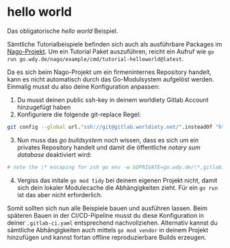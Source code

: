 # hello world

Das obligatorische _hello world_ Beispiel.

Sämtliche Tutorialbeispiele befinden sich auch als ausführbare Packages im [Nago-Projekt](https://gitlab.worldiety.net/group/ora/nago/-/tree/main/example/cmd?ref_type=heads). Um ein Tutorial Paket auszuführen, reicht ein Aufruf wie `go run go.wdy.de/nago/example/cmd/tutorial-helloworld@latest`.


Da es sich beim Nago-Projekt um ein firmeninternes Repository handelt, kann es nicht automatisch durch das Go-Modulsystem aufgelöst werden. Einmalig musst du also deine Konfiguration anpassen:

1. Du musst deinen public ssh-key in deinem worldiety Gitlab Account hinzugefügt haben
2. Konfiguriere die folgende git-replace Regel:
```bash 
git config --global url."ssh://git@gitlab.worldiety.net/".insteadOf "https://gitlab.worldiety.net/" 
```
3. Nun muss das _go buildsystem_ noch wissen, dass es sich um ein privates Repository handelt und damit die öffentliche _notary sum database_ deaktiviert wird:
```bash
# note the \* escaping for zsh go env -w GOPRIVATE=go.wdy.de/\*,gitlab.worldiety.net/\* 
```
4. Vergiss das initale `go mod tidy` bei deinem eigenen Projekt nicht, damit sich dein lokaler Modulecache die Abhängigkeiten zieht. Für ein `go run` ist das aber nicht erforderlich.


Somit sollten sich nun alle Beispiele bauen und ausführen lassen.
Beim späteren Bauen in der CI/CD-Pipeline musst du diese Konfiguration in deiner `.gitlab-ci.yaml` entsprechend nachvollziehen.
Alternativ kannst du sämtliche Abhängigkeiten auch mittels `go mod vendor` in deinem Projekt hinzufügen und kannst fortan offline reproduzierbare Builds erzeugen.